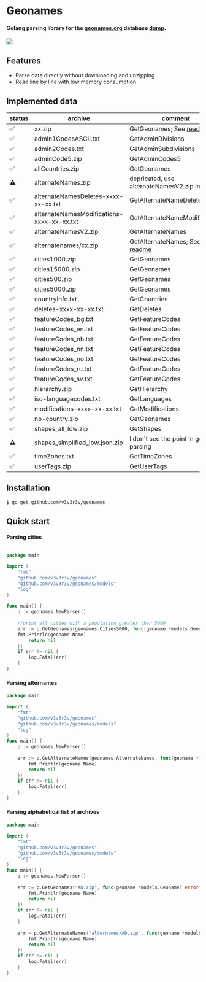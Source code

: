 # Geonames

#### Golang parsing library for the [geonames.org](http://www.geonames.org) database [dump](http://download.geonames.org/export/dump/).

![](static/example.gif)

## Features
- Parse data directly without downloading and unzipping
- Read line by line with low memory consumption

## Implemented data

|status|archive|comment|
|---|---|---|
|✅|xx.zip|GetGeonames; See [readme](#parsing-alphabetical-list-of-archives)|
|✅|admin1CodesASCII.txt|GetAdminDivisions|
|✅|admin2Codes.txt|GetAdminSubdivisions|
|✅|adminCode5.zip|GetAdminCodes5|
|✅|allCountries.zip|GetGeonames|
|⚠️|alternateNames.zip|depricated, use alternateNamesV2.zip instead|
|✅|alternateNamesDeletes-xxxx-xx-xx.txt|GetAlternateNameDeletes|
|✅|alternateNamesModifications-xxxx-xx-xx.txt|GetAlternateNameModifications|
|✅|alternateNamesV2.zip|GetAlternateNames|
|✅|alternatenames/xx.zip|GetAlternateNames; See [readme](#parsing-alphabetical-list-of-archives)|
|✅|cities1000.zip|GetGeonames|
|✅|cities15000.zip|GetGeonames|
|✅|cities500.zip|GetGeonames|
|✅|cities5000.zip|GetGeonames|
|✅|countryInfo.txt|GetCountries|
|✅|deletes-xxxx-xx-xx.txt|GetDeletes|
|✅|featureCodes_bg.txt|GetFeatureCodes|
|✅|featureCodes_en.txt|GetFeatureCodes|
|✅|featureCodes_nb.txt|GetFeatureCodes|
|✅|featureCodes_nn.txt|GetFeatureCodes|
|✅|featureCodes_no.txt|GetFeatureCodes|
|✅|featureCodes_ru.txt|GetFeatureCodes|
|✅|featureCodes_sv.txt|GetFeatureCodes|
|✅|hierarchy.zip|GetHierarchy|
|✅|iso-languagecodes.txt|GetLanguages|
|✅|modifications-xxxx-xx-xx.txt|GetModifications|
|✅|no-country.zip|GetGeonames|
|✅|shapes_all_low.zip|GetShapes|
|⚠️|shapes_simplified_low.json.zip|I don't see the point in geojson parsing|
|✅|timeZones.txt|GetTimeZones|
|✅|userTags.zip|GetUserTags|

## Installation

```bash 
$ go get github.com/v3v3r3v/geonames
```

## Quick start

#### Parsing cities
```go

package main

import (
    "fmt"
    "github.com/v3v3r3v/geonames"
    "github.com/v3v3r3v/geonames/models"
    "log"
)

func main() {
    p := geonames.NewParser()
    
    //print all cities with a population greater than 5000
    err := p.GetGeonames(geonames.Cities5000, func(geoname *models.Geoname) error {
    fmt.Println(geoname.Name)
        return nil
    })
    if err != nil {
        log.Fatal(err)
    }
}

```
#### Parsing alternames

```go
package main

import (
    "fmt"
    "github.com/v3v3r3v/geonames"
    "github.com/v3v3r3v/geonames/models"
    "log"
)
func main() {
    p := geonames.NewParser()
    
    err := p.GetAlternateNames(geonames.AlternateNames, func(geoname *models.AlternateName) error {
        fmt.Println(geoname.Name)
        return nil
    })
    if err != nil {
        log.Fatal(err)
    }
}
```

#### Parsing alphabetical list of archives

```go
package main

import (
    "fmt"
    "github.com/v3v3r3v/geonames"
    "github.com/v3v3r3v/geonames/models"
    "log"
)
func main() {
    p := geonames.NewParser()
    
    err := p.GetGeonames("AD.zip", func(geoname *models.Geoname) error {
        fmt.Println(geoname.Name)
        return nil
    })
    if err != nil {
        log.Fatal(err)
    }
    
    err = p.GetAlternateNames("alternames/AD.zip", func(geoname *models.AlternateName) error {
        fmt.Println(geoname.Name)
        return nil
    })
    if err != nil {
        log.Fatal(err)
    }
}
```
